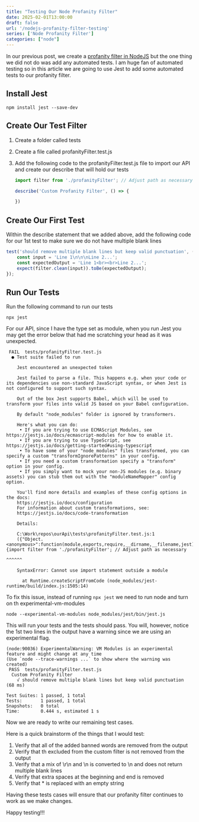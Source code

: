 ```yaml
---
title: "Testing Our Node Profanity Filter"
date: 2025-02-01T13:00:00
draft: false
url: '/nodejs-profanity-filter-testing'
series: ['Node Profanity Filter']
categories: ["node"]
---
```


In our previous post, we create a [profanity filter in NodeJS](/nodejs-profanity-filter/) but the one thing we did not do was add any automated tests.  I am huge fan of automated testing so in this article we are going to use Jest to add some automated tests to our profanity filter.

<!--more-->

## Install Jest

```shell
npm install jest --save-dev
```

## Create Our Test Filter

1. Create a folder called tests
1. Create a file called profanityFilter.test.js
1. Add the following code to the profanityFilter.test.js file to import our API and create our describe that will hold our tests

    ```javascript
    import filter from './profanityFilter'; // Adjust path as necessary

    describe('Custom Profanity Filter', () => {

    })
    ```

## Create Our First Test

Within the describe statement that we added above, add the following code for our 1st test to make sure we do not have multiple blank lines

```javascript
test('should remove multiple blank lines but keep valid punctuation', () => {
    const input = 'Line 1\n\n\nLine 2...';
    const expectedOutput = 'Line 1<br><br>Line 2...';
    expect(filter.clean(input)).toBe(expectedOutput);
});
```

## Run Our Tests

Run the following command to run our tests

```shell
npx jest
```

For our API, since I have the type set as module, when you run Jest you may get the error below that had me scratching your head as it was unexpected.

```shell
 FAIL  tests/profanityFilter.test.js
  ● Test suite failed to run

    Jest encountered an unexpected token

    Jest failed to parse a file. This happens e.g. when your code or its dependencies use non-standard JavaScript syntax, or when Jest is not configured to support such syntax.

    Out of the box Jest supports Babel, which will be used to transform your files into valid JS based on your Babel configuration.

    By default "node_modules" folder is ignored by transformers.

    Here's what you can do:
     • If you are trying to use ECMAScript Modules, see https://jestjs.io/docs/ecmascript-modules for how to enable it.
     • If you are trying to use TypeScript, see https://jestjs.io/docs/getting-started#using-typescript
     • To have some of your "node_modules" files transformed, you can specify a custom "transformIgnorePatterns" in your config.
     • If you need a custom transformation specify a "transform" option in your config.
     • If you simply want to mock your non-JS modules (e.g. binary assets) you can stub them out with the "moduleNameMapper" config option.

    You'll find more details and examples of these config options in the docs:
    https://jestjs.io/docs/configuration
    For information about custom transformations, see:
    https://jestjs.io/docs/code-transformation

    Details:

    C:\Work\repos\ourApi\tests\profanityFilter.test.js:1
    ({"Object.<anonymous>":function(module,exports,require,__dirname,__filename,jest){import filter from './profanityFilter'; // Adjust path as necessary
                                                                                      ^^^^^^

    SyntaxError: Cannot use import statement outside a module

      at Runtime.createScriptFromCode (node_modules/jest-runtime/build/index.js:1505:14)
```

To fix this issue, instead of running `npx jest` we need to run node and turn on th experimental-vm-modules

```shell
node --experimental-vm-modules node_modules/jest/bin/jest.js
```

This will run your tests and the tests should pass.  You will, however, notice the 1st two lines in the output have a warning since we are using an experimental flag.

```shell
(node:90036) ExperimentalWarning: VM Modules is an experimental feature and might change at any time
(Use `node --trace-warnings ...` to show where the warning was created)
 PASS  tests/profanityFilter.test.js
  Custom Profanity Filter
    √ should remove multiple blank lines but keep valid punctuation (68 ms)

Test Suites: 1 passed, 1 total
Tests:       1 passed, 1 total
Snapshots:   0 total
Time:        0.444 s, estimated 1 s
```

Now we are ready to write our remaining test cases.

Here is a quick brainstorm of the things that I would test:

1. Verify that all of the added banned words are removed from the output
1. Verify that th excluded from the custom filter is not removed from the output
1. Verify that a mix of \r\n  and \n is converted to \n and does not return multiple blank lines
1. Verify that extra spaces at the beginning and end is removed
1. Verify that * is replaced with an empty string

Having these tests cases will ensure that our profanity filter continues to work as we make changes.

Happy testing!!!
